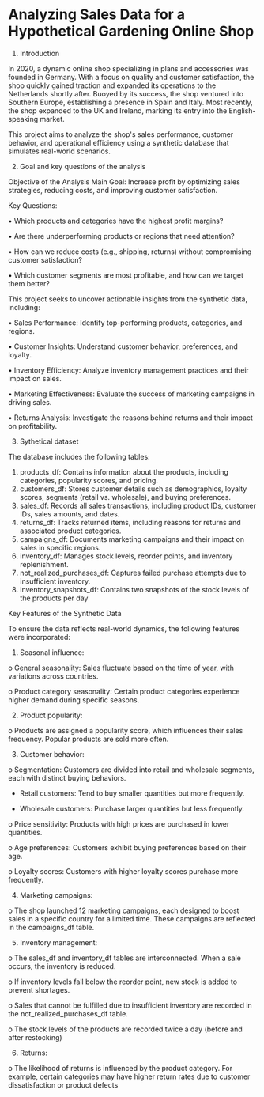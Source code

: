 # Analyzing Sales Data for a Hypothetical Gardening Online Shop

1.	Introduction
   
In 2020, a dynamic online shop specializing in plans and accessories was founded in Germany. With a focus on quality and customer satisfaction, the shop quickly gained traction and expanded its operations to the Netherlands shortly after. Buoyed by its success, the shop ventured into Southern Europe, establishing a presence in Spain and Italy. Most recently, the shop expanded to the UK and Ireland, marking its entry into the English-speaking market.
 
This project aims to analyze the shop's sales performance, customer behavior, and operational efficiency using a synthetic database that simulates real-world scenarios.

2.	Goal and key questions of the analysis
   
Objective of the Analysis
Main Goal: Increase profit by optimizing sales strategies, reducing costs, and improving customer satisfaction.

Key Questions:

•	Which products and categories have the highest profit margins?

•	Are there underperforming products or regions that need attention?

•	How can we reduce costs (e.g., shipping, returns) without compromising customer satisfaction?

•	Which customer segments are most profitable, and how can we target them better?

This project seeks to uncover actionable insights from the synthetic data, including:

•	Sales Performance: Identify top-performing products, categories, and regions.

•	Customer Insights: Understand customer behavior, preferences, and loyalty.

•	Inventory Efficiency: Analyze inventory management practices and their impact on sales.

•	Marketing Effectiveness: Evaluate the success of marketing campaigns in driving sales.

•	Returns Analysis: Investigate the reasons behind returns and their impact on profitability.

3.	 Sythetical dataset

The database includes the following tables:

1.	products_df: Contains information about the products, including categories, popularity scores, and pricing.
2.	customers_df: Stores customer details such as demographics, loyalty scores, segments (retail vs. wholesale), and buying preferences.
3.	sales_df: Records all sales transactions, including product IDs, customer IDs, sales amounts, and dates.
4.	returns_df: Tracks returned items, including reasons for returns and associated product categories.
5.	campaigns_df: Documents marketing campaigns and their impact on sales in specific regions.
6.	inventory_df: Manages stock levels, reorder points, and inventory replenishment.
7.	not_realized_purchases_df: Captures failed purchase attempts due to insufficient inventory.
8.	inventory_snapshots_df: Contains two snapshots of the stock levels of the products per day

   
Key Features of the Synthetic Data


To ensure the data reflects real-world dynamics, the following features were incorporated:

1.	Seasonal influence:
   
o	General seasonality: Sales fluctuate based on the time of year, with variations across countries.

o	Product category seasonality: Certain product categories experience higher demand during specific seasons.

2.	Product popularity:

o	Products are assigned a popularity score, which influences their sales frequency. Popular products are sold more often.

3.	Customer behavior:

o	Segmentation: Customers are divided into retail and wholesale segments, each with distinct buying behaviors.

 - Retail customers: Tend to buy smaller quantities but more frequently.
   
 - Wholesale customers: Purchase larger quantities but less frequently.

o	Price sensitivity: Products with high prices are purchased in lower quantities.

o	Age preferences: Customers exhibit buying preferences based on their age.

o	Loyalty scores: Customers with higher loyalty scores purchase more frequently.

4.	Marketing campaigns:
   
o	The shop launched 12 marketing campaigns, each designed to boost sales in a specific country for a limited time. These campaigns are reflected in the campaigns_df table.

5.	Inventory management:

o	The sales_df and inventory_df tables are interconnected. When a sale occurs, the inventory is reduced.

o	If inventory levels fall below the reorder point, new stock is added to prevent shortages.

o	Sales that cannot be fulfilled due to insufficient inventory are recorded in the not_realized_purchases_df table.

o	The stock levels of the products are recorded twice a day (before and after restocking)

6.	Returns:

o	The likelihood of returns is influenced by the product category. For example, certain categories may have higher return rates due to customer dissatisfaction or product defects

